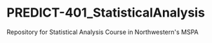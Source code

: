 # PREDICT-401_StatisticalAnalysis
Repository for Statistical Analysis Course in Northwestern's MSPA
